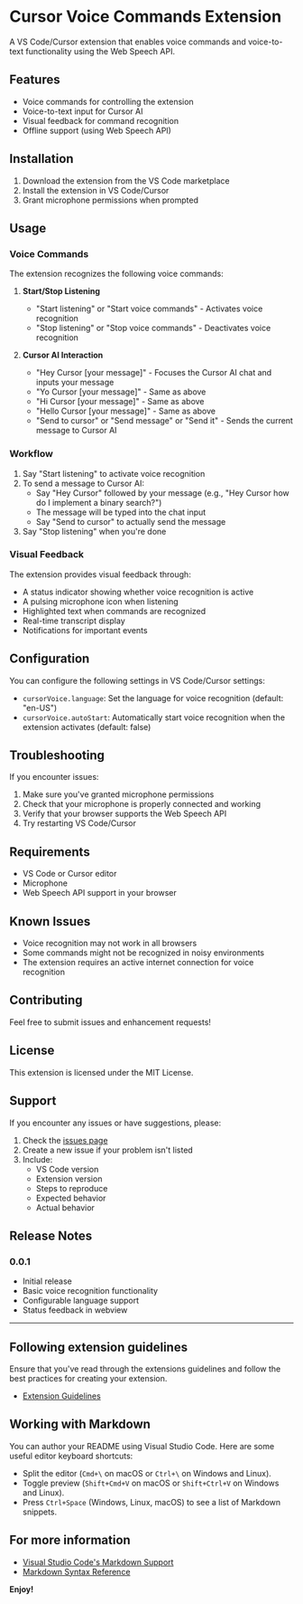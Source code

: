 # Cursor Voice Commands Extension

A VS Code/Cursor extension that enables voice commands and voice-to-text functionality using the Web Speech API.

## Features

- Voice commands for controlling the extension
- Voice-to-text input for Cursor AI
- Visual feedback for command recognition
- Offline support (using Web Speech API)

## Installation

1. Download the extension from the VS Code marketplace
2. Install the extension in VS Code/Cursor
3. Grant microphone permissions when prompted

## Usage

### Voice Commands

The extension recognizes the following voice commands:

1. **Start/Stop Listening**
   - "Start listening" or "Start voice commands" - Activates voice recognition
   - "Stop listening" or "Stop voice commands" - Deactivates voice recognition

2. **Cursor AI Interaction**
   - "Hey Cursor [your message]" - Focuses the Cursor AI chat and inputs your message
   - "Yo Cursor [your message]" - Same as above
   - "Hi Cursor [your message]" - Same as above
   - "Hello Cursor [your message]" - Same as above
   - "Send to cursor" or "Send message" or "Send it" - Sends the current message to Cursor AI

### Workflow

1. Say "Start listening" to activate voice recognition
2. To send a message to Cursor AI:
   - Say "Hey Cursor" followed by your message (e.g., "Hey Cursor how do I implement a binary search?")
   - The message will be typed into the chat input
   - Say "Send to cursor" to actually send the message
3. Say "Stop listening" when you're done

### Visual Feedback

The extension provides visual feedback through:
- A status indicator showing whether voice recognition is active
- A pulsing microphone icon when listening
- Highlighted text when commands are recognized
- Real-time transcript display
- Notifications for important events

## Configuration

You can configure the following settings in VS Code/Cursor settings:

- `cursorVoice.language`: Set the language for voice recognition (default: "en-US")
- `cursorVoice.autoStart`: Automatically start voice recognition when the extension activates (default: false)

## Troubleshooting

If you encounter issues:
1. Make sure you've granted microphone permissions
2. Check that your microphone is properly connected and working
3. Verify that your browser supports the Web Speech API
4. Try restarting VS Code/Cursor

## Requirements

- VS Code or Cursor editor
- Microphone
- Web Speech API support in your browser

## Known Issues

- Voice recognition may not work in all browsers
- Some commands might not be recognized in noisy environments
- The extension requires an active internet connection for voice recognition

## Contributing

Feel free to submit issues and enhancement requests!

## License

This extension is licensed under the MIT License.

## Support

If you encounter any issues or have suggestions, please:
1. Check the [issues page](https://github.com/Gem_of_Wonder/cursor-voice-attempt-3/issues)
2. Create a new issue if your problem isn't listed
3. Include:
   - VS Code version
   - Extension version
   - Steps to reproduce
   - Expected behavior
   - Actual behavior

## Release Notes

### 0.0.1
- Initial release
- Basic voice recognition functionality
- Configurable language support
- Status feedback in webview

---

## Following extension guidelines

Ensure that you've read through the extensions guidelines and follow the best practices for creating your extension.

* [Extension Guidelines](https://code.visualstudio.com/api/references/extension-guidelines)

## Working with Markdown

You can author your README using Visual Studio Code. Here are some useful editor keyboard shortcuts:

* Split the editor (`Cmd+\` on macOS or `Ctrl+\` on Windows and Linux).
* Toggle preview (`Shift+Cmd+V` on macOS or `Shift+Ctrl+V` on Windows and Linux).
* Press `Ctrl+Space` (Windows, Linux, macOS) to see a list of Markdown snippets.

## For more information

* [Visual Studio Code's Markdown Support](http://code.visualstudio.com/docs/languages/markdown)
* [Markdown Syntax Reference](https://help.github.com/articles/markdown-basics/)

**Enjoy!**
